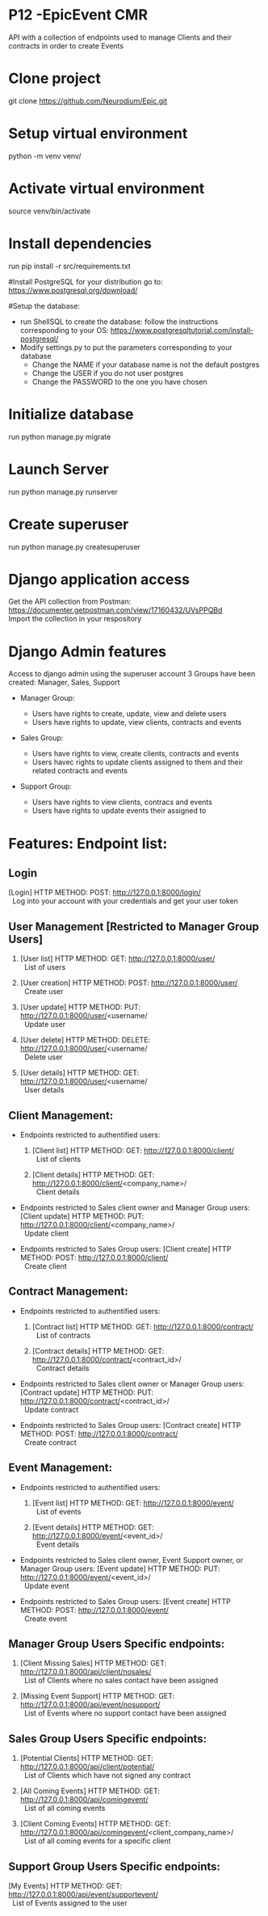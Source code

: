 # P12 -EpicEvent CMR
 API with a collection of endpoints used to manage Clients and their contracts in order to create Events

# Clone project
git clone https://github.com/Neurodium/Epic.git

# Setup virtual environment
python -m venv venv/

# Activate virtual environment
source venv/bin/activate

# Install dependencies
run pip install -r src/requirements.txt

#Install PostgreSQL for your distribution
go to: https://www.postgresql.org/download/

#Setup the database:
- run ShellSQL to create the database: follow the instructions corresponding to your OS: https://www.postgresqltutorial.com/install-postgresql/
- Modify settings.py to put the parameters corresponding to your database
  - Change the NAME if your database name is not the default postgres
  - Change the USER if you do not user postgres
  - Change the PASSWORD to the one you have chosen

# Initialize database
 run python manage.py migrate

# Launch Server
run python manage.py runserver

# Create superuser
run python manage.py createsuperuser

# Django application access
Get the API collection from Postman:  https://documenter.getpostman.com/view/17160432/UVsPPQBd<br>
Import the collection in your respository

# Django Admin features
Access to django admin using the superuser account
3 Groups have been created: Manager, Sales, Support

- Manager Group:
   - Users have rights to create, update, view and delete users
   - Users have rights to update, view clients, contracts and events

- Sales Group:
   - Users have rights to view, create clients, contracts and events
   - Users havec rights to update clients assigned to them and their related contracts and events

- Support Group:
   - Users have rights to view clients, contracs and events
   - Users have rights to update events their assigned to

# Features: Endpoint list:
## Login
[Login] HTTP METHOD: POST: http://127.0.0.1:8000/login/<br>
&nbsp;&nbsp;Log into your account with your credentials and get your user token

## User Management [Restricted to Manager Group Users]
1. [User list] HTTP METHOD: GET: http://127.0.0.1:8000/user/<br>
&nbsp;&nbsp;List of users

2. [User creation] HTTP METHOD: POST: http://127.0.0.1:8000/user/<br>
&nbsp;&nbsp;Create user
  
3. [User update] HTTP METHOD: PUT: http://127.0.0.1:8000/user/<username/<br>
&nbsp;&nbsp;Update user

4. [User delete] HTTP METHOD: DELETE: http://127.0.0.1:8000/user/<username/<br>
&nbsp;&nbsp;Delete user

5. [User details] HTTP METHOD: GET: http://127.0.0.1:8000/user/<username/<br>
&nbsp;&nbsp;User details

## Client Management:
- Endpoints restricted to authentified users:
  1. [Client list] HTTP METHOD: GET: http://127.0.0.1:8000/client/<br>
   &nbsp;&nbsp;List of clients
   
  2. [Client details] HTTP METHOD: GET: http://127.0.0.1:8000/client/<company_name>/<br>
   &nbsp;&nbsp;Client details
   
- Endpoints restricted to Sales client owner and Manager Group users:
   [Client update] HTTP METHOD: PUT: http://127.0.0.1:8000/client/<company_name>/<br>
   &nbsp;&nbsp;Update client
   
- Endpoints restricted to Sales Group users:
   [Client create] HTTP METHOD: POST: http://127.0.0.1:8000/client/<br>
   &nbsp;&nbsp;Create client
   

## Contract Management:
- Endpoints restricted to authentified users:
   1. [Contract list] HTTP METHOD: GET: http://127.0.0.1:8000/contract/<br>
   &nbsp;&nbsp;List of contracts
   
   2. [Contract details] HTTP METHOD: GET: http://127.0.0.1:8000/contract/<contract_id>/<br>
   &nbsp;&nbsp;Contract details
   
- Endpoints restricted to Sales client owner or Manager Group users:
   [Contract update] HTTP METHOD: PUT: http://127.0.0.1:8000/contract/<contract_id>/<br>
   &nbsp;&nbsp;Update contract
   
- Endpoints restricted to Sales Group users:
   [Contract create] HTTP METHOD: POST: http://127.0.0.1:8000/contract/<br>
   &nbsp;&nbsp;Create contract
   
  

## Event Management:
- Endpoints restricted to authentified users:
   1. [Event list] HTTP METHOD: GET: http://127.0.0.1:8000/event/<br>
   &nbsp;&nbsp;List of events
   
   2. [Event details] HTTP METHOD: GET: http://127.0.0.1:8000/event/<event_id>/<br>
   &nbsp;&nbsp;Event details
   
- Endpoints restricted to Sales client owner, Event Support owner, or Manager Group users:
   [Event update] HTTP METHOD: PUT: http://127.0.0.1:8000/event/<event_id>/<br>
   &nbsp;&nbsp;Update event
   
- Endpoints restricted to Sales Group users:
   [Event create] HTTP METHOD: POST: http://127.0.0.1:8000/event/<br>
   &nbsp;&nbsp;Create event
   

## Manager Group Users Specific endpoints:
   1. [Client Missing Sales] HTTP METHOD: GET: http://127.0.0.1:8000/api/client/nosales/<br>
   &nbsp;&nbsp;List of Clients where no sales contact have been assigned
   
   2. [Missing Event Support] HTTP METHOD: GET: http://127.0.0.1:8000/api/event/nosupport/<br>
   &nbsp;&nbsp;List of Events where no support contact have been assigned
   
   
## Sales Group Users Specific endpoints:
   1. [Potential Clients] HTTP METHOD: GET: http://127.0.0.1:8000/api/client/potential/<br>
   &nbsp;&nbsp;List of Clients which have not signed any contract
   
   2. [All Coming Events] HTTP METHOD: GET: http://127.0.0.1:8000/api/comingevent/<br>
   &nbsp;&nbsp;List of all coming events
   
   3. [Client Coming Events] HTTP METHOD: GET: http://127.0.0.1:8000/api/comingevent/<client_company_name>/<br>
   &nbsp;&nbsp;List of all coming events for a specific client
   
   

## Support Group Users Specific endpoints:
   [My Events] HTTP METHOD: GET: http://127.0.0.1:8000/api/event/supportevent/<br>
   &nbsp;&nbsp;List of Events assigned to the user
